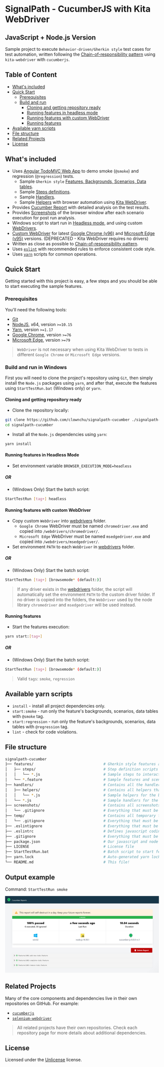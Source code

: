 # SignalPath - CucumberJS with Kita WebDriver
## JavaScript + Node.js Version

Sample project to execute `Behavior-driven/Gherkin style` test cases for test automation, written following the [Chain-of-responsibility pattern](https://en.wikipedia.org/wiki/Chain-of-responsibility_pattern) using `kita-webdriver` with `cucumberjs`.

## Table of Content

- [What's included](#whats-included)
- [Quick Start](#quick-start)
  - [Prerequisites](#prerequisites)
  - [Build and run](#build-and-run)
    - [Cloning and getting repository ready](#cloning-and-getting-repository-ready)
    - [Running features in headless mode](#running-features-in-headless-mode)
    - [Running features with custom WebDriver](#running-features-with-custom-webdriver)
    - [Running features](#running-features)
- [Available yarn scripts](#available-yarn-scripts)
- [File structure](#file-structure)
- [Related Projects](#related-projects)
- [License](#license)


## What's included

- Uses [Angular TodoMVC Web App](https://todomvc.com/examples/angular2/) to demo smoke (`@smoke`) and regression (`@regression`) tests.
  - Sample `Gherkin style` [Features, Backgrounds, Scenarios, Data tables](/features).
  - Sample [Steps definitions](/features/steps).
  - Sample [Handlers](/handlers).
  - Sample [Helpers](/handlers/helpers) with browser automation using [Kita WebDriver](https://github.com/clownchu/kita-webdriver).
- Provides [Cucumber Report](https://reports.cucumber.io/) with detailed analysis on the test results.
- Provides [Screenshots](/screenshots) of the browser window after each scenario execution for post run analysis.
- Windows script to start run in [Headless mode](https://en.wikipedia.org/wiki/Headless_browser), and using custom [WebDrivers](https://www.w3.org/TR/webdriver2/).
- [Custom WebDriver](/webdrivers) for latest [Google Chrome (v96)](/webdrivers/chromedriver) and [Microsoft Edge (v95)](/webdrivers/msedgedriver) versions. (DEPRECATED - Kita WebDriver requires no drivers)
- Written as close as possible to [Chain-of-responsibility pattern](https://en.wikipedia.org/wiki/Chain-of-responsibility_pattern).
- Uses [`eslint`](https://eslint.org/) with recommended rules to enforce consistent code style.
- Uses [`yarn`](https://yarnpkg.com/en/) scripts for common operations.

## Quick Start

Getting started with this project is easy, a few steps and you should be able to start executing the sample features.

### Prerequisites

You'll need the following tools:

- [Git](https://git-scm.com/downloads)
- [NodeJS](https://nodejs.org/en/download/), x64, version `>=10.15`
- [Yarn](https://yarnpkg.com/lang/en/docs/install/), version `>=1.17`
- [Google Chrome](https://www.google.com/chrome/), version `>=76`
- [Microsoft Edge](https://www.microsoft.com/en-us/edge), version `>=79`
> `WebDriver` is not necessary when using Kita WebDriver to tests in different `Google Chrome` or `Microsoft Edge` versions.

### Build and run in Windows

First you will need to clone the project's repository using `Git`, then simply install the `Node.js` packages using `yarn`, and after that, execute the features using `StartTestRun.bat` (Windows only) or `yarn`.

#### Cloning and getting repository ready
- Clone the repository locally:
```bash
git clone https://github.com/clownchu/signalpath-cucumber ./signalpath-cucumber
cd signalpath-cucumber
```
- Install all the `Node.js` dependencies using `yarn`:
```bash
yarn install
```

#### Running features in Headless Mode
- Set environment variable `BROWSER_EXECUTION_MODE=headless`
##### OR
- (Windows Only) Start the batch script:
```bash
StartTestRun [tag+] headless
```

#### Running features with custom WebDriver
- Copy custom `WebDriver` into [webdrivers](/webdrivers) folder.
  - `Google Chrome` WebDriver must be named `chromedriver.exe` and copied into `/webdrivers/chromedriver/`.
  - `Microsoft Edge` WebDriver must be named `msedgedriver.exe` and copied into `/webdrivers/msedgedriver/`.
- Set environment `PATH` to each `WebDriver` in [webdrivers](/webdrivers) folder.
##### OR
- (Windows Only) Start the batch script:
```bash
StartTestRun [tag+] [browsemode* (default:)]
```
> If any driver exists in the [webdrivers](/webdrivers) folder, the script will automatically set the environment `PATH` to the custom driver folder. If no driver is copied into the folders, the `WebDriver` used by the node library `chromedriver` and `msedgedriver` will be used instead.

#### Running features
- Start the features execution:
```bash
yarn start:[tag+]
```
##### OR
- (Windows Only) Start the batch script:
```bash
StartTestRun [tag+] [browsemode* (default:)]
```
> Valid `tags`: `smoke`, `regression`

## Available yarn scripts

- `install` - install all project dependencies only.
- `start:smoke` - run only the feature's backgrounds, scenarios, data tables with `@smoke` tag.
- `start:regression` - run only the feature's backgrounds, scenarios, data tables with `@regression` tag.
- `lint` - check for code violations.

## File structure
```sh
signalpath-cucumber
├── features/                                # Gherkin style features and scenarios
│   ├── steps/                               # Step definition scripts
│   │   └── *.js                             # Sample steps to interact with "Angular TodoMVC Web App"
│   └── *.feature                            # Sample features and scenarios to execute
├── handlers/                                # Contains all the handlers to assist on the features execution
│   ├── helpers/                             # Contains all helpers that assists the handlers on the features execution
│   │   └── *.js                             # Sample helpers for the browser using Selenium WebDriver
│   └── *.js                                 # Sample handlers for the execution of features steps
├── screenshots/                             # Contains all screenshots for each scenario executed by the features
│   └── .gitignore                           # Everything that must be excluded from the git repo
├── temp/                                    # Contains all temporary files necessary for each feature executed
│   └── .gitignore                           # Everything that must be excluded from the git repo
├── .eslintignore                            # Everything that must be excluded from coding styles
├── .eslintrc                                # Defines javascript coding styles
├── .gitignore                               # Everything that must be excluded from the git repo
├── package.json                             # Our javascript and node dependencies
├── LICENSE                                  # License file
├── StartTestRun.bat                         # Batch script to start features execution with modifiers
├── yarn.lock                                # Auto-generated yarn lock file
└── README.md                                # This file!
```

## Output example
Command: `StartTestRun smoke`

![Output example](/output_example.jpg)

## Related Projects

Many of the core components and dependencies live in their own repositories on GitHub. For example:
- [`cucumberjs`](https://github.com/cucumber/cucumber-js)
- [`selenium-webdriver`](https://github.com/SeleniumHQ/selenium) 
> All related projects have their own repositories. Check each repository page for more details about additional dependencies.

## License

Licensed under the [Unlicense](LICENSE) license.